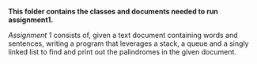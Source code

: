 **This folder contains the classes and documents needed to run assignment1.**

*Assignment 1* consists of, given a text document containing words and sentences, writing 
a program that leverages a stack, a queue and a singly linked list to find and print out the palindromes in the given document.

